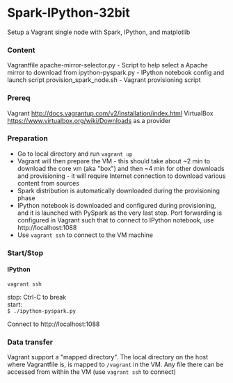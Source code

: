 # Spark-IPython-32bit

Setup a Vagrant single node with Spark, IPython, and matplotlib

### Content

Vagrantfile
apache-mirror-selector.py - Script to help select a Apache mirror to download from
ipython-pyspark.py - IPython notebook config and launch script
provision_spark_node.sh - Vagrant provisioning script

### Prereq

Vagrant http://docs.vagrantup.com/v2/installation/index.html
VirtualBox https://www.virtualbox.org/wiki/Downloads as a provider

### Preparation

  - Go to local directory and run `vagrant up`
  - Vagrant will then prepare the VM - this should take about ~2 min to download the core vm (aka "box") and then ~4 min for other downloads and provisioning - it will require Internet connection to download various content from sources
  - Spark distribution is automatically downloaded during the provisioning phase
  - IPython notebook is downloaded and configured during provisioning, and it is launched with PySpark as the very last step. Port forwarding is configured in Vagrant such that to connect to IPython notebook, use http://localhost:1088
  - Use `vagrant ssh` to connect to the VM machine

### Start/Stop

#### IPython

`vagrant ssh`

stop: Ctrl-C to break  
start:  
`$ ./ipython-pyspark.py`

Connect to http://localhost:1088

### Data transfer

Vagrant support a "mapped directory". The local directory on the host where Vagrantfile is, is mapped to `/vagrant` in the VM. Any file there can be accessed from within the VM (use `vagrant ssh` to connect)
